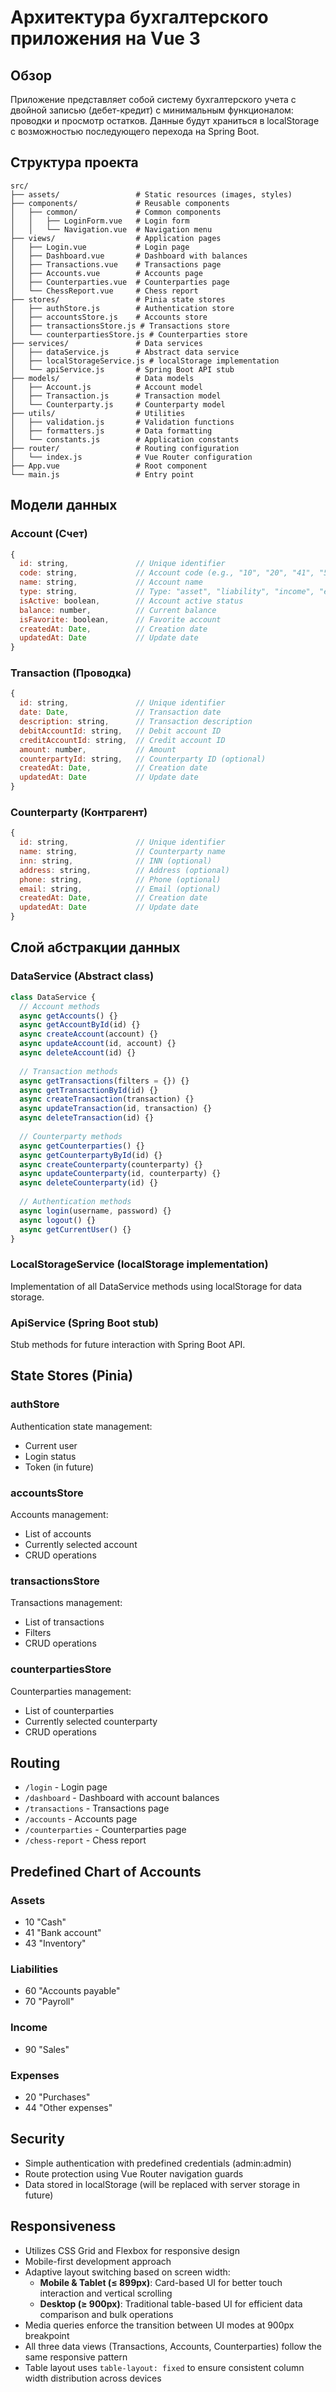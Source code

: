 # Архитектура бухгалтерского приложения на Vue 3

## Обзор
Приложение представляет собой систему бухгалтерского учета с двойной записью (дебет-кредит) с минимальным функционалом: проводки и просмотр остатков. Данные будут храниться в localStorage с возможностью последующего перехода на Spring Boot.

## Структура проекта

```
src/
├── assets/                 # Static resources (images, styles)
├── components/             # Reusable components
│   ├── common/             # Common components
│   │   ├── LoginForm.vue   # Login form
│   │   └── Navigation.vue  # Navigation menu
├── views/                  # Application pages
│   ├── Login.vue           # Login page
│   ├── Dashboard.vue       # Dashboard with balances
│   ├── Transactions.vue    # Transactions page
│   ├── Accounts.vue        # Accounts page
│   ├── Counterparties.vue  # Counterparties page
│   └── ChessReport.vue     # Chess report
├── stores/                 # Pinia state stores
│   ├── authStore.js        # Authentication store
│   ├── accountsStore.js    # Accounts store
│   ├── transactionsStore.js # Transactions store
│   └── counterpartiesStore.js # Counterparties store
├── services/               # Data services
│   ├── dataService.js      # Abstract data service
│   ├── localStorageService.js # localStorage implementation
│   └── apiService.js       # Spring Boot API stub
├── models/                 # Data models
│   ├── Account.js          # Account model
│   ├── Transaction.js      # Transaction model
│   └── Counterparty.js     # Counterparty model
├── utils/                  # Utilities
│   ├── validation.js       # Validation functions
│   ├── formatters.js       # Data formatting
│   └── constants.js        # Application constants
├── router/                 # Routing configuration
│   └── index.js            # Vue Router configuration
├── App.vue                 # Root component
└── main.js                 # Entry point
```

## Модели данных

### Account (Счет)
```javascript
{
  id: string,               // Unique identifier
  code: string,             // Account code (e.g., "10", "20", "41", "51")
  name: string,             // Account name
  type: string,             // Type: "asset", "liability", "income", "expense"
  isActive: boolean,        // Account active status
  balance: number,          // Current balance
  isFavorite: boolean,      // Favorite account
  createdAt: Date,          // Creation date
  updatedAt: Date           // Update date
}
```

### Transaction (Проводка)
```javascript
{
  id: string,               // Unique identifier
  date: Date,               // Transaction date
  description: string,      // Transaction description
  debitAccountId: string,   // Debit account ID
  creditAccountId: string,  // Credit account ID
  amount: number,           // Amount
  counterpartyId: string,   // Counterparty ID (optional)
  createdAt: Date,          // Creation date
  updatedAt: Date           // Update date
}
```

### Counterparty (Контрагент)
```javascript
{
  id: string,               // Unique identifier
  name: string,             // Counterparty name
  inn: string,              // INN (optional)
  address: string,          // Address (optional)
  phone: string,            // Phone (optional)
  email: string,            // Email (optional)
  createdAt: Date,          // Creation date
  updatedAt: Date           // Update date
}
```

## Слой абстракции данных

### DataService (Abstract class)
```javascript
class DataService {
  // Account methods
  async getAccounts() {}
  async getAccountById(id) {}
  async createAccount(account) {}
  async updateAccount(id, account) {}
  async deleteAccount(id) {}
    
  // Transaction methods
  async getTransactions(filters = {}) {}
  async getTransactionById(id) {}
  async createTransaction(transaction) {}
  async updateTransaction(id, transaction) {}
  async deleteTransaction(id) {}
    
  // Counterparty methods
  async getCounterparties() {}
  async getCounterpartyById(id) {}
  async createCounterparty(counterparty) {}
  async updateCounterparty(id, counterparty) {}
  async deleteCounterparty(id) {}
    
  // Authentication methods
  async login(username, password) {}
  async logout() {}
  async getCurrentUser() {}
}
```

### LocalStorageService (localStorage implementation)
Implementation of all DataService methods using localStorage for data storage.

### ApiService (Spring Boot stub)
Stub methods for future interaction with Spring Boot API.

## State Stores (Pinia)

### authStore
Authentication state management:
- Current user
- Login status
- Token (in future)

### accountsStore
Accounts management:
- List of accounts
- Currently selected account
- CRUD operations

### transactionsStore
Transactions management:
- List of transactions
- Filters
- CRUD operations

### counterpartiesStore
Counterparties management:
- List of counterparties
- Currently selected counterparty
- CRUD operations

## Routing

- `/login` - Login page
- `/dashboard` - Dashboard with account balances
- `/transactions` - Transactions page
- `/accounts` - Accounts page
- `/counterparties` - Counterparties page
- `/chess-report` - Chess report

## Predefined Chart of Accounts

### Assets
- 10 "Cash"
- 41 "Bank account"
- 43 "Inventory"

### Liabilities
- 60 "Accounts payable"
- 70 "Payroll"

### Income
- 90 "Sales"

### Expenses
- 20 "Purchases"
- 44 "Other expenses"

## Security

- Simple authentication with predefined credentials (admin:admin)
- Route protection using Vue Router navigation guards
- Data stored in localStorage (will be replaced with server storage in future)

## Responsiveness

- Utilizes CSS Grid and Flexbox for responsive design
- Mobile-first development approach
- Adaptive layout switching based on screen width:
  - **Mobile & Tablet (≤ 899px)**: Card-based UI for better touch interaction and vertical scrolling
  - **Desktop (≥ 900px)**: Traditional table-based UI for efficient data comparison and bulk operations
- Media queries enforce the transition between UI modes at 900px breakpoint
- All three data views (Transactions, Accounts, Counterparties) follow the same responsive pattern
- Table layout uses `table-layout: fixed` to ensure consistent column width distribution across devices